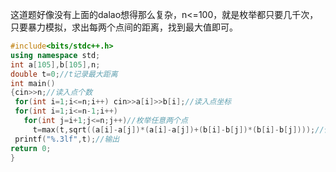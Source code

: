 这道题好像没有上面的dalao想得那么复杂，n<=100，就是枚举都只要几千次，只要暴力模拟，求出每两个点间的距离，找到最大值即可。
```cpp
#include<bits/stdc++.h>
using namespace std;
int a[105],b[105],n;
double t=0;//t记录最大距离
int main()
{cin>>n;//读入点个数
 for(int i=1;i<=n;i++) cin>>a[i]>>b[i];//读入点坐标
 for(int i=1;i<=n-1;i++)
   for(int j=i+1;j<=n;j++)//枚举任意两个点 
     t=max(t,sqrt((a[i]-a[j])*(a[i]-a[j])+(b[i]-b[j])*(b[i]-b[j])));//使用距离公式
 printf("%.3lf",t);//输出
return 0;
}
```